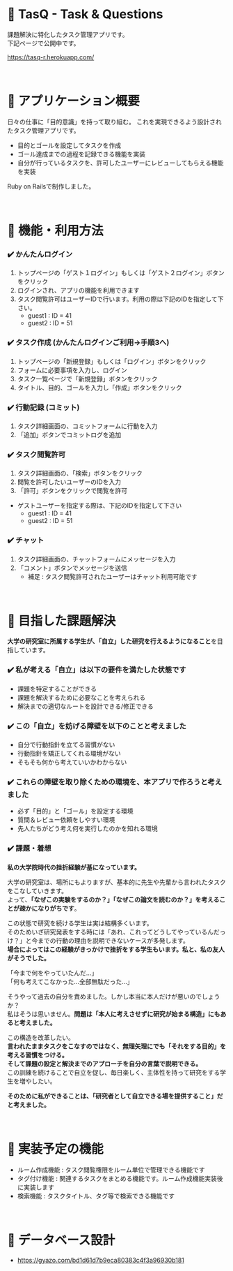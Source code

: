 # :pushpin: TasQ - Task & Questions

課題解決に特化したタスク管理アプリです。  
下記ページで公開中です。  

https://tasq-r.herokuapp.com/

<br>

# :pushpin: アプリケーション概要

日々の仕事に「目的意識」を持って取り組む。
これを実現できるよう設計されたタスク管理アプリです。

* 目的とゴールを設定してタスクを作成
* ゴール達成までの過程を記録できる機能を実装
* 自分が行っているタスクを、許可したユーザーにレビューしてもらえる機能を実装

Ruby on Railsで制作しました。

<br>

# :pushpin: 機能・利用方法

### :heavy_check_mark: かんたんログイン

1. トップページの「ゲスト１ログイン」もしくは「ゲスト２ログイン」ボタンをクリック
2. ログインされ、アプリの機能を利用できます
3. タスク閲覧許可はユーザーIDで行います。利用の際は下記のIDを指定して下さい。
    * guest1 : ID = 41
    * guest2 : ID = 51

### :heavy_check_mark: タスク作成 (かんたんログインご利用→手順3へ)

1. トップページの「新規登録」もしくは「ログイン」ボタンをクリック
2. フォームに必要事項を入力し、ログイン
3. タスク一覧ページで「新規登録」ボタンをクリック
4. タイトル、目的、ゴールを入力し「作成」ボタンをクリック

### :heavy_check_mark: 行動記録 (コミット)

1. タスク詳細画面の、コミットフォームに行動を入力
2. 「追加」ボタンでコミットログを追加


### :heavy_check_mark: タスク閲覧許可

1. タスク詳細画面の、「検索」ボタンをクリック
2. 閲覧を許可したいユーザーのIDを入力
3. 「許可」ボタンをクリックで閲覧を許可
* ゲストユーザーを指定する際は、下記のIDを指定して下さい
    * guest1 : ID = 41
    * guest2 : ID = 51

### :heavy_check_mark: チャット

1. タスク詳細画面の、チャットフォームにメッセージを入力
2. 「コメント」ボタンでメッセージを送信
    * 補足 : タスク閲覧許可されたユーザーはチャット利用可能です

<br>

# :pushpin: 目指した課題解決

**大学の研究室に所属する学生が、「自立」した研究を行えるようになること**を目指しています。

### :heavy_check_mark: 私が考える「自立」は以下の要件を満たした状態です
* 課題を特定することができる
* 課題を解決するために必要なことを考えられる
* 解決までの適切なルートを設計できる/修正できる
    
### :heavy_check_mark: この「自立」を妨げる障壁を以下のことと考えました
* 自分で行動指針を立てる習慣がない
* 行動指針を矯正してくれる環境がない
* そもそも何から考えていいかわからない
    
### :heavy_check_mark: これらの障壁を取り除くための環境を、本アプリで作ろうと考えました
* 必ず「目的」と「ゴール」を設定する環境
* 質問＆レビュー依頼をしやすい環境
* 先人たちがどう考え何を実行したのかを知れる環境

### :heavy_check_mark: 課題・着想

**私の大学院時代の挫折経験が基になっています。**

大学の研究室は、場所にもよりますが、基本的に先生や先輩から言われたタスクをこなしていきます。  
よって、**「なぜこの実験をするのか？」「なぜこの論文を読むのか？」を考えることが疎かになりがちです**。

この状態で研究を続ける学生は実は結構多くいます。  
そのためいざ研究発表をする時には「あれ、これってどうしてやっているんだっけ？」と今までの行動の理由を説明できないケースが多発します。  
**場合によってはこの経験がきっかけで挫折をする学生もいます。私と、私の友人がそうでした。**

「今まで何をやっていたんだ…」  
「何も考えてこなかった…全部無駄だった…」

そうやって過去の自分を責めました。しかし本当に本人だけが悪いのでしょうか？  
私はそうは思いません。**問題は「本人に考えさせずに研究が始まる構造」にもあると考えました。**

この構造を改革したい。  
**言われたままタスクをこなすのではなく、無理矢理にでも「それをする目的」を考える習慣をつける。**  
**そして課題の設定と解決までのアプローチを自分の言葉で説明できる。**  
この訓練を続けることで自立を促し、毎日楽しく、主体性を持って研究をする学生を増やしたい。

**そのために私ができることは、「研究者として自立できる場を提供すること」だと考えました。**

<br>

# :pushpin: 実装予定の機能

* ルーム作成機能 : タスク閲覧権限をルーム単位で管理できる機能です
* タグ付け機能 : 関連するタスクをまとめる機能です。ルーム作成機能実装後に実装します
* 検索機能 : タスクタイトル、タグ等で検索できる機能です

<br>

# :pushpin: データベース設計

* https://gyazo.com/bd1d61d7b9eca80383c4f3a96930b181
